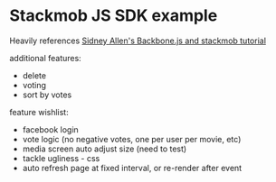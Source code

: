 # Stackmob JS SDK example

Heavily references <a href="https://github.com/SidneyAllen/backbonedemo/blob/master/index.html">Sidney Allen's Backbone.js and stackmob tutorial</a>

additional features:
* delete
* voting
* sort by votes


feature wishlist:

* facebook login
* vote logic (no negative votes, one per user per movie, etc)
* media screen auto adjust size (need to test)
* tackle ugliness - css
* auto refresh page at fixed interval, or re-render after event
